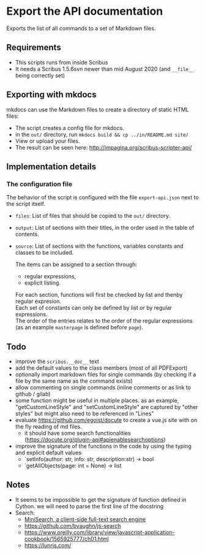 # Export the API documentation

Exports the list of all commands to a set of Markdown files.

## Requirements

- This scripts runs from inside Scribus
- It needs a Scribus 1.5.6svn newer than mid August 2020 (and `__file__` being correctly set)

## Exporting with mkdocs

mkdocs can use the Markdown files to create a directory of static HTML files:

- The script creates a config file for mkdocs.
- in the `out/` directory, run `mkdocs build && cp ../in/README.md site/`
- View or upload your files.
- The result can be seen here: <http://impagina.org/scribus-scripter-api/>

## Implementation details

### The configuration file

The behavior of the script is configured with the file `export-api.json` next to the script itself.

- `files`: List of files that should be copied to the `out/` directory.
- `output`: List of sections with their titles, in the order used in the table of contents.
- `source`: List of sections with the functions, variables constants and classes to be included.

  The items can be assigned to a section through:

  - regular expressions,
  - explicit listing.

  For each section, functions will first be checked by list and thenby regular expresion.  
  Each set of constants can only be defined by list _or_ by regular expressions.  
  The order of the entries relates to the order of the regular expressions (as an example `masterpage` is defined before `page`).

## Todo

- improve the `scribus.__doc__` text
- add the default values to the class members (most of all PDFExport)
- optionally import markdown files for single commands (by checking if a file by the same name as the command exists)
- allow commenting on single commands (inline comments or as link to github / gilab)
- some function might be useful in multiple places. as an example, "getCustomLineStyle" and "setCustomLineStyle" are captured by "other styles" but might also need to be referenced in "Lines"
- evaluate <https://github.com/egoist/docute> to create a vue.js site with on the fly reading of md files.
  - it should have some search functionalities (<https://docute.org/plugin-api#apienablesearchoptions>)
- improve the signature of the functions in the code by using the typing and explicit default values
  - `setInfo(author: str, info: str, description:str) -> bool
  - `getAllObjects(page: int = None) -> list

## Notes

- It seems to be impossible to get the signature of function defined in Cython. we will need to parse the first line of the docstring
- Search:
  - [MiniSearch, a client-side full-text search engine](https://lucaongaro.eu/blog/2019/01/30/minisearch-client-side-fulltext-search-engine.html)
  - <https://github.com/bvaughn/js-search>
  - <https://www.oreilly.com/library/view/javascript-application-cookbook/1565925777/ch01.html>
  - <https://lunrjs.com/>
